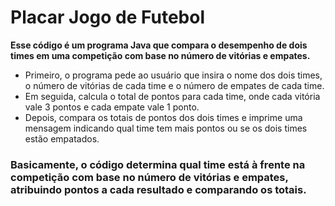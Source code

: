 # Placar Jogo de Futebol

**Esse código é um programa Java que compara o desempenho de dois times em uma competição com base no número de vitórias e empates.**

- Primeiro, o programa pede ao usuário que insira o nome dos dois times, o número de vitórias de cada time e o número de empates de cada time.
- Em seguida, calcula o total de pontos para cada time, onde cada vitória vale 3 pontos e cada empate vale 1 ponto.
- Depois, compara os totais de pontos dos dois times e imprime uma mensagem indicando qual time tem mais pontos ou se os dois times estão empatados.

### Basicamente, o código determina qual time está à frente na competição com base no número de vitórias e empates, atribuindo pontos a cada resultado e comparando os totais.
